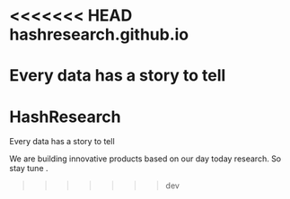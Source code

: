 <<<<<<< HEAD
hashresearch.github.io
======================

Every data has a story to tell
=======
HashResearch
============

Every data has a story to tell

We are building innovative products based on our day today research. So stay tune .
>>>>>>> dev
